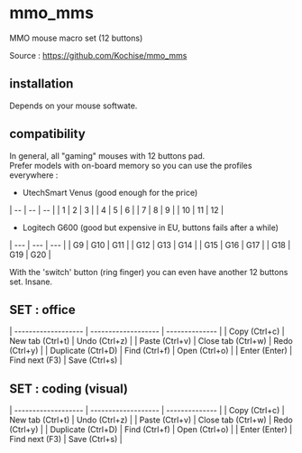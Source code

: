 # mmo_mms
MMO mouse macro set (12 buttons)

Source : https://github.com/Kochise/mmo_mms

## installation

Depends on your mouse softwate.<br>

## compatibility

In general, all "gaming" mouses with 12 buttons pad.<br>
Prefer models with on-board memory so you can use the profiles everywhere :<br>

* UtechSmart Venus (good enough for the price)<br>

| -- | -- | -- |
| 1  | 2  | 3  |
| 4  | 5  | 6  |
| 7  | 8  | 9  |
| 10 | 11 | 12 |

* Logitech G600 (good but expensive in EU, buttons fails after a while)<br>

| --- | --- | --- |
| G9  | G10 | G11 |
| G12 | G13 | G14 |
| G15 | G16 | G17 |
| G18 | G19 | G20 |

With the 'switch' button (ring finger) you can even have another 12 buttons set. Insane.<br>

## SET : office

| ------------------- | ------------------- | -------------- |
| Copy  (Ctrl+c)      | New tab  (Ctrl+t)   | Undo  (Ctrl+z) |
| Paste  (Ctrl+v)     | Close tab  (Ctrl+w) | Redo  (Ctrl+y) |
| Duplicate  (Ctrl+D) | Find  (Ctrl+f)      | Open  (Ctrl+o) |
| Enter  (Enter)      | Find next  (F3)     | Save  (Ctrl+s) |

## SET : coding (visual)

| ------------------- | ------------------- | -------------- |
| Copy  (Ctrl+c)      | New tab  (Ctrl+t)   | Undo  (Ctrl+z) |
| Paste  (Ctrl+v)     | Close tab  (Ctrl+w) | Redo  (Ctrl+y) |
| Duplicate  (Ctrl+D) | Find  (Ctrl+f)      | Open  (Ctrl+o) |
| Enter  (Enter)      | Find next  (F3)     | Save  (Ctrl+s) |

